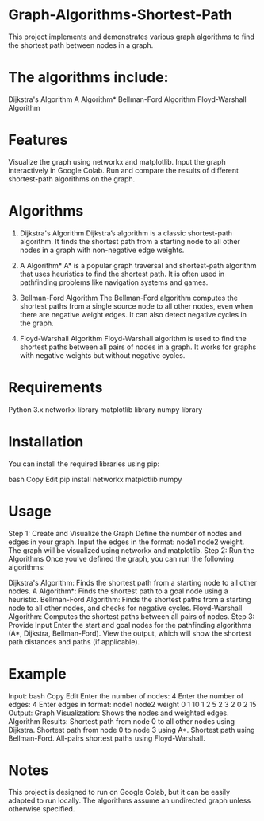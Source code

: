 # Graph-Algorithms-Shortest-Path

This project implements and demonstrates various graph algorithms to find the shortest path between nodes in a graph. 
# The algorithms include:
Dijkstra's Algorithm
A Algorithm*
Bellman-Ford Algorithm
Floyd-Warshall Algorithm
# Features
Visualize the graph using networkx and matplotlib.
Input the graph interactively in Google Colab.
Run and compare the results of different shortest-path algorithms on the graph.
# Algorithms
1. Dijkstra's Algorithm
Dijkstra’s algorithm is a classic shortest-path algorithm. It finds the shortest path from a starting node to all other nodes in a graph with non-negative edge weights.

2. A Algorithm*
A* is a popular graph traversal and shortest-path algorithm that uses heuristics to find the shortest path. It is often used in pathfinding problems like navigation systems and games.

3. Bellman-Ford Algorithm
The Bellman-Ford algorithm computes the shortest paths from a single source node to all other nodes, even when there are negative weight edges. It can also detect negative cycles in the graph.

4. Floyd-Warshall Algorithm
Floyd-Warshall algorithm is used to find the shortest paths between all pairs of nodes in a graph. It works for graphs with negative weights but without negative cycles.

# Requirements
Python 3.x
networkx library
matplotlib library
numpy library
# Installation
You can install the required libraries using pip:

bash
Copy
Edit
pip install networkx matplotlib numpy
# Usage
Step 1: Create and Visualize the Graph
Define the number of nodes and edges in your graph.
Input the edges in the format: node1 node2 weight.
The graph will be visualized using networkx and matplotlib.
Step 2: Run the Algorithms
Once you’ve defined the graph, you can run the following algorithms:

Dijkstra's Algorithm: Finds the shortest path from a starting node to all other nodes.
A Algorithm*: Finds the shortest path to a goal node using a heuristic.
Bellman-Ford Algorithm: Finds the shortest paths from a starting node to all other nodes, and checks for negative cycles.
Floyd-Warshall Algorithm: Computes the shortest paths between all pairs of nodes.
Step 3: Provide Input
Enter the start and goal nodes for the pathfinding algorithms (A*, Dijkstra, Bellman-Ford).
View the output, which will show the shortest path distances and paths (if applicable).
# Example
Input:
bash
Copy
Edit
Enter the number of nodes: 4
Enter the number of edges: 4
Enter edges in format: node1 node2 weight
0 1 10
1 2 5
2 3 2
0 2 15
Output:
Graph Visualization: Shows the nodes and weighted edges.
Algorithm Results:
Shortest path from node 0 to all other nodes using Dijkstra.
Shortest path from node 0 to node 3 using A*.
Shortest path using Bellman-Ford.
All-pairs shortest paths using Floyd-Warshall.
# Notes
This project is designed to run on Google Colab, but it can be easily adapted to run locally.
The algorithms assume an undirected graph unless otherwise specified.
